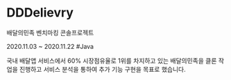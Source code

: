 # DDDelievry
배달의민족 벤치마킹 콘솔프로젝트

2020.11.03 ~ 2020.11.22
#Java

국내 배달앱 서비스에서 60% 시장점유율로 1위를 차지하고 있는 배달의민족을 클론 작업을 진행하고
서비스 분석을 통하여 추가 기능 구현을 목표로 했습니다.

